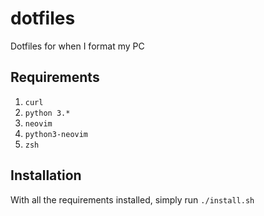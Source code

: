 # dotfiles
Dotfiles for when I format my PC


## Requirements

1. `curl`
2. `python 3.*`
3. `neovim`
4. `python3-neovim`
5. `zsh`


## Installation


With all the requirements installed, simply run
`./install.sh`
